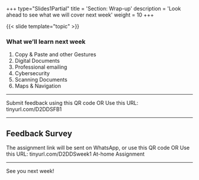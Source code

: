 +++
type="Slides1Partial"
title = 'Section: Wrap-up'
description = 'Look ahead to see what we will cover next week'
weight = 10
+++

{{< slide template="topic" >}}

### What we’ll learn next week

1. Copy & Paste and other Gestures
1. Digital Documents
1. Professional emailing
1. Cybersecurity
1. Scanning Documents
1. Maps & Navigation

---

Submit feedback using this QR code
OR
Use this URL: tinyurl.com/D2DDSFB1

---

## Feedback Survey

The assignment link will be sent on WhatsApp, or use this QR code
OR
Use this URL: tinyurl.com/D2DDSweek1
At-home Assignment

---

See you next week!
